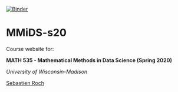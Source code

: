 [![Binder](https://mybinder.org/badge_logo.svg)](https://mybinder.org/v2/gh/sebroc/MMiDS-s20/master)

# MMiDS-s20

Course website for: 

**MATH 535 - Mathematical Methods in Data Science (Spring 2020)**

*University of Wisconsin-Madison*

[Sebastien Roch](http://www.math.wisc.edu/~roch/)

